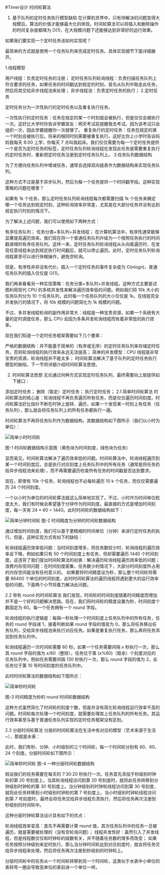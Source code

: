 #Timer设计
时间轮算法
1. 基于队列的定时任务执行模型缺陷
在计算机世界中，只有待解决的问题变得大规模后，算法的价值才能够最大化的体现。时间轮算法可以将插入和删除操作的时间复杂度都降为 O(1)，在大规模问题下还能够达到非常好的运行效果。

如果我们要实现一个定时任务该如何实现呢？

最简单的方式就是使用一个任务队列来完成定时任务。具体实现细节下面详细展开。

1.线程模型

用户线程：负责定时任务的注册；
定时任务队列轮询线程：负责扫描任务队列上符合要求的任务，如果任务的时间戳达到规定的时刻，首先从队列中取走此任务，然后将其交给异步线程池来处理；
异步线程池：负责定时任务的执行；
2.定时任务

定时任务分为一次性执行的定时任务以及重复执行任务。

一次性执行的定时任务：任务在规定的某一个时刻就会被执行，但是仅仅会被执行一次。这好比大学时你告诉学霸室友：明天考试前提醒我去考试。因为该考试只会组织一次，因此学霸提醒你一次就够了。
重复执行的定时任务：任务在规定的某一个时刻会被执行后，将来的相同时刻需要被重复执行。这好比你上小学时告诉妈妈我每天 8:00 上学，你每天 7 点叫我起床。我们仅仅需要为每一个定时任务提供一个是否为定时任务的标签，定时任务队列轮询线程在发现此任务是需要重复执行的定时任务时，重新把定时任务注册到定时任务队列上。
3.任务队列数据结构

为了方便向任务队列中增减任务，通常会选择双向链表作为数据结构来实现任务队列。

这种方式不过是基于异步队列，然后为每一个任务提供一个时间戳字段。这种实现策略的问题在哪里？

如果有 1k 个任务，那么定时任务队列轮询线程每次都需要扫描 1k 个任务来确定哪一个任务达到规定时刻，这种轮询效率非常差，尤其是在大部分任务并没有达到规定执行时刻的情况下。

为了解决上述问题，我们可以使用如下两种方式：

有序任务队列；
任务分类+多队列+并发线程；
在计算机算法中，有序性通常能够显著提高遍历效率。我们现在将一个普通任务队列升级为一个按照任务执行的时间戳递增的有序任务队列。这样一来，定时任务队列轮询线程从头向尾遍历时，在发现任意线程未达到规定执行时间戳后，就可以停止遍历。此时，定时任务队列轮询线程甚至可以进行休眠操作，避免空轮询。

但是，有序性并非没有代价。插入一个定时任务的事件复杂度为 O(nlogn)，普通任务队列的插入仅仅是 O(1)。

我们再来看看另一种实现策略：任务分类+多队列+并发线程。这种方式主要是试图利用现代 CPU 的多核并发性来解决遍历效率低的问题。例如我们将 10k 大小的任务队列分为 10 个任务队列，此时每一个任务队列的大小仅仅是 1k。在线程完全并发执行的情况下，将 10k 规模的问题简化为 1k 规模的问题。

不过，多并发线程轮询的副作用非常大：线程是一种宝贵资源，如果一个系统有大量的定时调度任务，那么 CPU 会因为多条并发轮询线程而有着非常低的执行效率。

现在我们知道一个定时任务框架需要如下几个要素：

严格的数据结构：并不能基于简单的（有序或无序）的定时任务队列来存储定时任务，否则轮询线程的执行效率永远无法提高；
简单的并发模型：CPU 线程是非常宝贵的资源，轮询线程并不能太多；
时间轮算法解决了基于队列的定时任务执行模型的缺陷，下一节将详细介绍时间轮算法思想。

2. 时间轮算法思想
无论通过何种方式实现定时任务队列，最终需要向上层提供如下接口：

添加定时任务；
删除（取走）定时任务；
执行定时任务；
2.1 简单时间轮算法
时间轮算法的核心是：轮询线程不再负责遍历所有任务，而是仅仅遍历时间刻度。时间轮算法好比指针不断在时钟上旋转、遍历，如果一个发现某一时刻上有任务（任务队列），那么就会将任务队列上的所有任务都执行一遍。

时间轮算法不再将任务队列作为数据结构，其数据结构如下图所示（我们以小时为单位）：

![简单小时时间轮](../../imgs/timingWheel_01.png)

图-1 时间轮数据结构示意图（黄色块为时间刻度，绿色块为任务）

显而易见，时间轮算法解决了遍历效率低的问题。时间轮算法中，轮询线程遍历到某一个时间刻度后，总是执行对应刻度上任务队列中的所有任务（通常是将任务扔给异步线程池来处理），而不再需要遍历检查所有任务的时间戳是否达到要求。

现在，即使有 10k 个任务，轮询线程也不必每轮遍历 10 k 个任务，而仅仅需要遍历 24 个时间刻度。

一个以小时为单位的时间轮算法就这么简单地实现了。不过，小时作为时间单位粒度太大，我们有时候会希望基于分钟作为时间刻度。最直接的方式是增加时间刻度，每一天有 24 * 60 = 1440。此时时间轮的数据结构如下：


![简单分钟时间轮](../../imgs/timingWheel_02.png)
图-2 时间精度为分钟的时间轮数据结构

通过增加时间刻度，我们可以基于更精细的时间单位（分钟）来进行定时任务的执行。但是，这种实现方式有如下的缺陷：

轮询线程遍历效率低问题：当时间刻度增多，而任务数较少时，轮询线程的遍历效率会下降，例如如果只有 50 个时间刻度上有任务，但却需要遍历 1440 个时间刻度。这违背了我们提出时间轮算法的初衷：解决遍历轮询线程遍历效率低的问题；
浪费内存空间问题：在时间刻度密集，任务数少的情况下，大部分时间刻度所占用的内存空间是没有任何意义的。
如果要将时间精度设为秒，那么整个时间轮将需要 86400 个单位的时间刻度，此时时间轮算法的遍历线程将遇到更大的运行效率低的问题。下面两个小节将着力解决此问题。

2.2 带有 round 的时间轮算法
我们发现，时间轮的时间刻度随着时间精度而增加并不是一个好的问题解决思路。现在，我们将时间轮的精度设置为秒，时间刻度个数固定为 60。每一个任务拥有一个 round 字段。

轮询线程的执行逻辑是：每隔一秒处理一个时间刻度上任务队列中的所有任务，任务的 round 字段减 1，接着判断如果 round 字段的值变为 0，那么将任务移出任务队列，交给异步线程池来执行对应任务。如果是重复执行任务，那么再将任务添加到任务队列中。

轮询线程遍历一次时间轮需要 60 秒。如果一个任务需要间隔 x 秒执行一次，那么其 round 字段的值为 x/60（整除），任务位于第 (x%60)（取余）个刻度对应的任务队列中。例如任务需要间隔 130 秒执行一次，那么 round 字段的值为 2，此任务位于第 10 号时间刻度的任务队列中。

此时时间轮算法的数据结构如下图所示：

![简单秒时间轮](../../imgs/timingWheel_03.png)

图-3 时间精度为秒的 round 时间轮数据结构

这种方式虽然简化了时间轮的刻度个数，但是并没有简化轮询线程运行效率不高的问题。时间轮每次处理一个时间刻度，就需要处理其上任务队列的所有任务。其运行效率甚至与基于普通任务队列实现的定时任务框架没有区别。

2.3 分层时间轮算法
分层的时间轮算法在生活中有对应的模型（艺术来源于生活~），那就是水表：

此时，我们有秒、分钟、小时级别的三个时间轮，每一个时间轮分别有 60、60、24 个刻度。分层时间轮如下图所示：


![简单秒时间轮](../../imgs/timingWheel_04.png)
图-4 一种分层时间轮数据结构

假设我们的任务需要在每天的 7:30:20 秒执行一次。任务首先添加于秒级别时钟轮的第 20 号刻度上，当其轮询线程访问到第 20 号刻度时，就将此任务转移到分钟级别时钟轮的第 30 号刻度上。当分钟级别的时钟轮线程访问到第 30 号刻度，就将此任务转移到小时级别时钟轮的第 7 号刻度上。当小时级别时钟轮线程访问到第 7 号刻度时，最终会将任务交给异步线程负责执行，然后将任务再次注册到秒级别的时间轮中。

这种分层时钟轮算法设计具有如下的优点：

轮询线程效率变高：首先不再需要计算 round 值，其次任务队列中的任务一旦被遍历，就是需要被处理的（没有空轮询问题）；
线程并发性好：虽然引入了并发线程，但是线程数仅仅和时钟轮的级数有关，并不随着任务数的增多而改变；
如果任务按照分钟级别来定时执行，那么当分钟时间轮达到对应刻度时，就会将任务交给异步线程来处理，然后将任务再次注册到秒级别的时钟轮上。

分层时间轮中的任务从一个时间轮转移到另一个时间轮，这类似于水表中小单位的表转弯一圈会导致高单位的表前进一个单位一样。